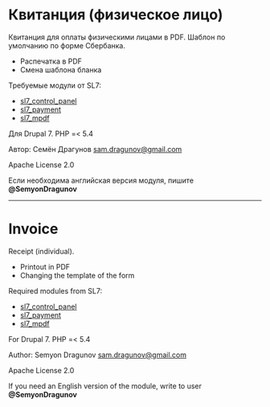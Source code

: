 # Квитанция (физическое лицо)

Квитанция для оплаты физическими лицами в PDF. Шаблон по умолчанию по форме Сбербанка.

* Распечатка в PDF
* Смена шаблона бланка

Требуемые модули от SL7:
* [sl7_control_panel](https://github.com/SemyonDragunov/sl7_control_panel)
* [sl7_payment](https://github.com/SemyonDragunov/sl7_payment)
* [sl7_mpdf](https://github.com/SemyonDragunov/sl7_mpdf)

Для Drupal 7. PHP =< 5.4

Автор: Семён Драгунов [sam.dragunov@gmail.com](sam.dragunov@gmail.com)

Apache License 2.0

Если необходима английская версия модуля, пишите **@SemyonDragunov**

***
# Invoice

Receipt (individual).

* Printout in PDF
* Changing the template of the form

Required modules from SL7:
* [sl7_control_panel](https://github.com/SemyonDragunov/sl7_control_panel)
* [sl7_payment](https://github.com/SemyonDragunov/sl7_payment)
* [sl7_mpdf](https://github.com/SemyonDragunov/sl7_mpdf)

For Drupal 7. PHP =< 5.4

Author: Semyon Dragunov [sam.dragunov@gmail.com](sam.dragunov@gmail.com)

Apache License 2.0

If you need an English version of the module, write to user **@SemyonDragunov**